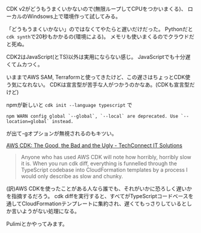 CDK v2がどうもうまくいかないので(無限ループしてCPUをつかいまくる)、
ローカルのWindsows上で環境作って試してみる。

「どうもうまくいかない」のではなくてやたらと遅いだけだった。
Pythonだと`cdk synth`で20秒もかかるの(環境による)。
メモリも使いまくるのでクラウドだと死ぬ。

CDK2はJavaScript(とTS)以外は実用にならない感じ。
JavaScriptでも十分遅くてムカつく。

いままでAWS SAM, Terraformと使ってきたけど、この遅さはちょっとCDK使う気になれない。
CDKは宣言型が苦手な人がつかうのかなあ。(CDKも宣言型だけど)

npmが新しいと `cdk init --language typescript` で
```
npm WARN config global `--global`, `--local` are deprecated. Use `--location=global` instead.
```
が出て-gオプションが無視されるのもキツい。


[AWS CDK: The Good, the Bad and the Ugly - TechConnect IT Solutions](https://techconnect.com.au/aws-cdk-the-good-the-bad-and-the-ugly/)

> Anyone who has used AWS CDK will note how horribly, horribly slow it is. When you run cdk diff, everything is funnelled through the TypeScript codebase into CloudFormation templates by a process I would only describe as slow and chunky.

(訳)AWS CDKを使ったことがある人なら誰でも、それがいかに恐ろしく遅いかを指摘するだろう。
cdk diffを実行すると、すべてがTypeScriptコードベースを通してCloudFormationテンプレートに集約され、遅くてもっさりしているとしか言いようがない処理になる。


Pulimiとかやってみます。
